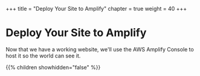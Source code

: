 +++
title = "Deploy Your Site to Amplify"
chapter = true
weight = 40
+++

# Deploy Your Site to Amplify

Now that we have a working website, we'll use the AWS Amplify Console to host it so the world can see it.

{{% children showhidden="false" %}}